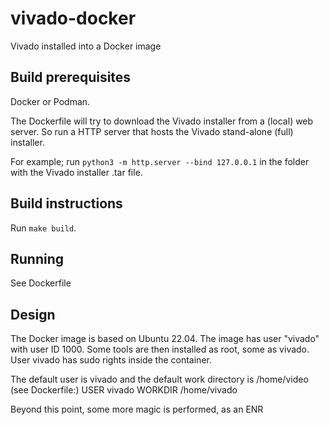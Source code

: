 # vivado-docker

Vivado installed into a Docker image

## Build prerequisites

Docker or Podman.

The Dockerfile will try to download the Vivado installer from a (local)
web server. So run a HTTP server that hosts the Vivado stand-alone (full)
installer.

For example; run `python3 -m http.server --bind 127.0.0.1` in the folder
with the Vivado installer .tar file.

## Build instructions

Run `make build`.

## Running

See Dockerfile

## Design

The Docker image is based on Ubuntu 22.04. The image has user "vivado" with user ID 1000.
Some tools are then installed as root, some as vivado.
User vivado has sudo rights inside the container.

The default user is vivado and the default work directory is /home/video (see Dockerfile:)
USER vivado
WORKDIR /home/vivado

Beyond this point, some more magic is performed, as an ENR

